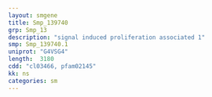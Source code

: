 ```yaml
---
layout: smgene
title: Smp_139740
grp: Smp_13
description: "signal induced proliferation associated 1"
smp: Smp_139740.1
uniprot: "G4VSG4"
length:  3180
cdd: "cl03466, pfam02145"
kk: ns
categories: sm
---
```

